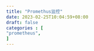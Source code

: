 ```yaml
---
title: "Promethus监控"
date: 2023-02-25T10:04:59+08:00
draft: false
categories : [
"prometheus",
]
---
```


